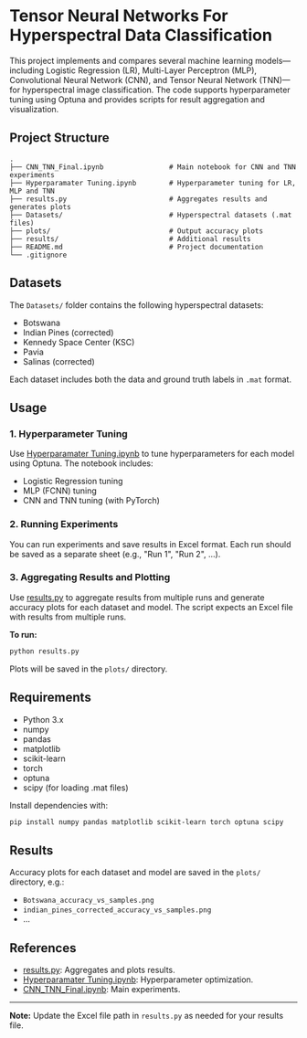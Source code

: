 # Tensor Neural Networks For Hyperspectral Data Classification

This project implements and compares several machine learning models—including Logistic Regression (LR), Multi-Layer Perceptron (MLP), Convolutional Neural Network (CNN), and Tensor Neural Network (TNN)—for hyperspectral image classification. The code supports hyperparameter tuning using Optuna and provides scripts for result aggregation and visualization.

## Project Structure

```
.
├── CNN_TNN_Final.ipynb                # Main notebook for CNN and TNN experiments
├── Hyperparamater Tuning.ipynb        # Hyperparameter tuning for LR, MLP and TNN
├── results.py                         # Aggregates results and generates plots
├── Datasets/                          # Hyperspectral datasets (.mat files)
├── plots/                             # Output accuracy plots
├── results/                           # Additional results
├── README.md                          # Project documentation
└── .gitignore
```

## Datasets

The `Datasets/` folder contains the following hyperspectral datasets:
- Botswana
- Indian Pines (corrected)
- Kennedy Space Center (KSC)
- Pavia
- Salinas (corrected)

Each dataset includes both the data and ground truth labels in `.mat` format.

## Usage

### 1. Hyperparameter Tuning

Use [Hyperparamater Tuning.ipynb](Hyperparamater%20Tuning.ipynb) to tune hyperparameters for each model using Optuna. The notebook includes:
- Logistic Regression tuning
- MLP (FCNN) tuning
- CNN and TNN tuning (with PyTorch)

### 2. Running Experiments

You can run experiments and save results in Excel format. Each run should be saved as a separate sheet (e.g., "Run 1", "Run 2", ...).

### 3. Aggregating Results and Plotting

Use [results.py](results.py) to aggregate results from multiple runs and generate accuracy plots for each dataset and model. The script expects an Excel file with results from multiple runs.

**To run:**
```sh
python results.py
```
Plots will be saved in the `plots/` directory.

## Requirements

- Python 3.x
- numpy
- pandas
- matplotlib
- scikit-learn
- torch
- optuna
- scipy (for loading .mat files)

Install dependencies with:
```sh
pip install numpy pandas matplotlib scikit-learn torch optuna scipy
```

## Results

Accuracy plots for each dataset and model are saved in the `plots/` directory, e.g.:
- `Botswana_accuracy_vs_samples.png`
- `indian_pines_corrected_accuracy_vs_samples.png`
- ...

## References

- [results.py](results.py): Aggregates and plots results.
- [Hyperparamater Tuning.ipynb](Hyperparamater%20Tuning.ipynb): Hyperparameter optimization.
- [CNN_TNN_Final.ipynb](CNN_TNN_Final.ipynb): Main experiments.

---

**Note:** Update the Excel file path in `results.py` as needed for your results file.
